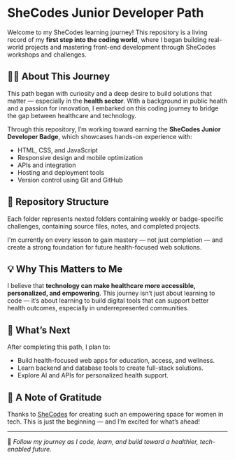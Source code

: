# SheCodes Junior Developer Path

Welcome to my SheCodes learning journey! This repository is a living record of my **first step into the coding world**, where I began building real-world projects and mastering front-end development through SheCodes workshops and challenges.

## 👩‍💻 About This Journey

This path began with curiosity and a deep desire to build solutions that matter — especially in the **health sector**. With a background in public health and a passion for innovation, I embarked on this coding journey to bridge the gap between healthcare and technology.

Through this repository, I’m working toward earning the **SheCodes Junior Developer Badge**, which showcases hands-on experience with:
- HTML, CSS, and JavaScript
- Responsive design and mobile optimization
- APIs and integration
- Hosting and deployment tools
- Version control using Git and GitHub

## 📁 Repository Structure

Each folder represents nexted folders containing weekly or badge-specific challenges, containing source files, notes, and completed projects.

I'm currently on every lesson to gain mastery — not just completion — and create a strong foundation for future health-focused web solutions.

## 💡 Why This Matters to Me

I believe that **technology can make healthcare more accessible, personalized, and empowering**. This journey isn’t just about learning to code — it’s about learning to build digital tools that can support better health outcomes, especially in underrepresented communities.

## 🌱 What’s Next

After completing this path, I plan to:
- Build health-focused web apps for education, access, and wellness.
- Learn backend and database tools to create full-stack solutions.
- Explore AI and APIs for personalized health support.

## 🙌 A Note of Gratitude

Thanks to [SheCodes](https://www.shecodes.io) for creating such an empowering space for women in tech. This is just the beginning — and I’m excited for what’s ahead!

---

🧠 *Follow my journey as I code, learn, and build toward a healthier, tech-enabled future.*
